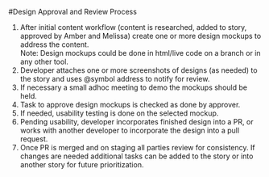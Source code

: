 #Design Approval and Review Process
1. After initial content workflow (content is researched, added to story, approved by Amber and Melissa) create one or more design mockups to address the content.  
Note: Design mockups could be done in html/live code on a branch or in any other tool.  
2. Developer attaches one or more screenshots of designs (as needed) to the story and uses @symbol address to notify  for review.
3. If necessary a small adhoc meeting to demo the mockups should be held.
4. Task to approve design mockups is checked as done by approver.
5. If needed, usability testing is done on the selected mockup.
6. Pending usability, developer incorporates finished design into a PR, 
or works with another developer to incorporate the design into a pull request.
7. Once PR is merged and on staging all parties review for consistency. If changes are needed
additional tasks can be added to the story or into another story for future prioritization.